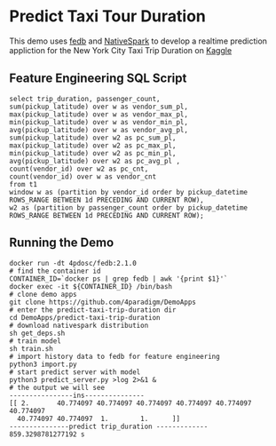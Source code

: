 #  Predict Taxi Tour Duration

This demo uses [fedb](https://github.com/4paradigm/fedb) and [NativeSpark](https://github.com/4paradigm/NativeSpark) to develop a realtime prediction appliction for the New York City Taxi Trip Duration on [Kaggle](https://www.kaggle.com/c/nyc-taxi-trip-duration/overview)


## Feature Engineering SQL Script

```
select trip_duration, passenger_count,
sum(pickup_latitude) over w as vendor_sum_pl,
max(pickup_latitude) over w as vendor_max_pl,
min(pickup_latitude) over w as vendor_min_pl,
avg(pickup_latitude) over w as vendor_avg_pl,
sum(pickup_latitude) over w2 as pc_sum_pl,
max(pickup_latitude) over w2 as pc_max_pl,
min(pickup_latitude) over w2 as pc_min_pl,
avg(pickup_latitude) over w2 as pc_avg_pl ,
count(vendor_id) over w2 as pc_cnt,
count(vendor_id) over w as vendor_cnt
from t1
window w as (partition by vendor_id order by pickup_datetime ROWS_RANGE BETWEEN 1d PRECEDING AND CURRENT ROW),
w2 as (partition by passenger_count order by pickup_datetime ROWS_RANGE BETWEEN 1d PRECEDING AND CURRENT ROW);
```

## Running the Demo 

```
docker run -dt 4pdosc/fedb:2.1.0
# find the container id
CONTAINER_ID=`docker ps | grep fedb | awk '{print $1}'`
docker exec -it ${CONTAINER_ID} /bin/bash
# clone demo apps
git clone https://github.com/4paradigm/DemoApps
# enter the predict-taxi-trip-duration dir
cd DemoApps/predict-taxi-trip-duration
# download nativespark distribution
sh get_deps.sh
# train model
sh train.sh
# import history data to fedb for feature engineering
python3 import.py
# start predict server with model
python3 predict_server.py >log 2>&1 &
# the output we will see
----------------ins---------------
[[ 2.       40.774097 40.774097 40.774097 40.774097 40.774097 40.774097
  40.774097 40.774097  1.        1.      ]]
---------------predict trip_duration -------------
859.3298781277192 s
```

